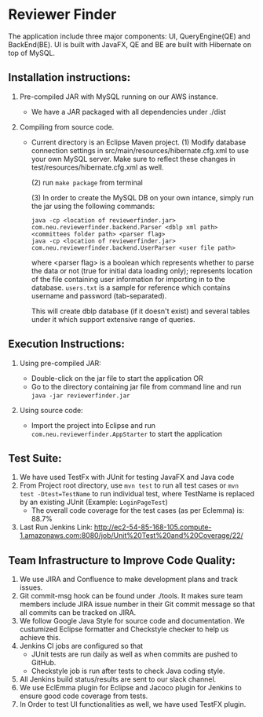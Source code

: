 Reviewer Finder
===============

The application include three major components: UI, QueryEngine(QE) and BackEnd(BE).
UI is built with JavaFX, QE and BE are built with Hibernate on top of MySQL.

Installation instructions:
--------------------------

1. Pre-compiled JAR with MySQL running on our AWS instance.

    - We have a JAR packaged with all dependencies under ./dist

2. Compiling from source code.
    - Current directory is an Eclipse Maven project.
      (1) Modify database connection settings in src/main/resources/hibernate.cfg.xml to use your own MySQL server. Make sure to reflect these changes in test/resources/hibernate.cfg.xml as well. 

      (2) run `make package` from terminal
      
      (3) In order to create the MySQL DB on your own intance, simply run the jar using the following commands:

         ```
         java -cp <location of reviewerfinder.jar> com.neu.reviewerfinder.backend.Parser <dblp xml path> <committees folder path> <parser flag>
         java -cp <location of reviewerfinder.jar> com.neu.reviewerfinder.backend.UserParser <user file path>
         ```
         
      where \<parser flag\> is a boolean which represents whether to parse the data or not (true for initial data loading only); <user file path> represents location of the file containing user information for importing in to the database. `users.txt` is a sample <user file> for reference which contains username and password (tab-separated).

      This will create dblp database (if it doesn't exist) and several tables under it which support extensive range of queries.

Execution Instructions:
-----------------------

1. Using pre-compiled JAR:

    - Double-click on the jar file to start the application 
    OR
    - Go to the directory containing jar file from command line and run `java -jar reviewerfinder.jar`

2. Using source code:
    - Import the project into Eclipse and run `com.neu.reviewerfinder.AppStarter` to start the application

Test Suite:
-----------

1. We have used TestFx with JUnit for testing JavaFX and Java code
2. From Project root directory, use `mvn test` to run all test cases or `mvn test -Dtest=TestName` to run individual test, where TestName is replaced by an existing JUnit (Example: `LoginPageTest`)
    - The overall code coverage for the test cases (as per Eclemma) is: 88.7%
3. Last Run Jenkins Link: http://ec2-54-85-168-105.compute-1.amazonaws.com:8080/job/Unit%20Test%20and%20Coverage/22/    

Team Infrastructure to Improve Code Quality:
--------------------------------------------

1. We use JIRA and Confluence to make development plans and track issues.
2. Git commit-msg hook can be found under ./tools. It makes sure team members
   include JIRA issue number in their Git commit message so that all commits can
   be tracked on JIRA.
3. We follow Google Java Style for source code and documentation. We custumized Eclipse formatter and Checkstyle checker to help us achieve this.
3. Jenkins CI jobs are configured so that 
    - JUnit tests are run daily as well as when commits are pushed to GitHub.
    - Checkstyle job is run after tests to check Java coding style.
4. All Jenkins build status/results are sent to our slack channel.
5. We use EclEmma plugin for Eclipse and Jacoco plugin for Jenkins to ensure good code coverage from tests.
6. In Order to test UI functionalities as well, we have used TestFX plugin.

